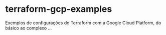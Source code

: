 # terraform-gcp-examples
Exemplos de configurações do Terraform com a Google Cloud Platform, do básico ao complexo ...

